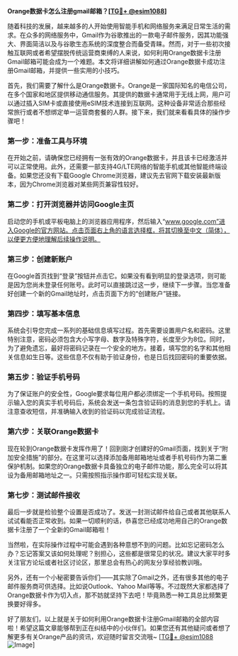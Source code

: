 **Orange数据卡怎么注册gmail邮箱？[[TG💪+ @esim1088](https://t.me/s/esim1088)]**

随着科技的发展，越来越多的人开始使用智能手机和网络服务来满足日常生活的需求。在众多的网络服务中，Gmail作为谷歌推出的一款电子邮件服务，因其功能强大、界面简洁以及与谷歌生态系统的深度整合而备受青睐。然而，对于一些初次接触互联网或者希望摆脱传统运营商束缚的人来说，如何利用Orange数据卡注册Gmail邮箱可能会成为一个难题。本文将详细讲解如何通过Orange数据卡成功注册Gmail邮箱，并提供一些实用的小技巧。

首先，我们需要了解什么是Orange数据卡。Orange是一家国际知名的电信公司，在多个国家和地区提供移动通信服务。其提供的数据卡通常用于无线上网，用户可以通过插入SIM卡或直接使用eSIM技术连接到互联网。这种设备非常适合那些经常旅行或者不想绑定单一运营商套餐的人群。接下来，我们就来看看具体的操作步骤吧！

### 第一步：准备工具与环境

在开始之前，请确保您已经拥有一张有效的Orange数据卡，并且该卡已经激活并可以正常使用。此外，还需要一部支持4G/LTE网络的智能手机或其他智能终端设备。如果您还没有下载Google Chrome浏览器，建议先去官网下载安装最新版本，因为Chrome浏览器对某些网页兼容性较好。

### 第二步：打开浏览器并访问Google主页

启动您的手机或平板电脑上的浏览器应用程序，然后输入“www.google.com”进入Google的官方网站。点击页面右上角的语言选择框，将其切换至中文（简体），以便更方便地理解后续操作说明。

### 第三步：创建新账户

在Google首页找到“登录”按钮并点击它。如果没有看到明显的登录选项，则可能是因为您尚未登录任何账号。此时可以直接跳过这一步，继续下一步骤。当您准备好创建一个新的Gmail地址时，点击页面下方的“创建账户”链接。

### 第四步：填写基本信息

系统会引导您完成一系列的基础信息填写过程。首先需要设置用户名和密码。这里特别注意，密码必须包含大小写字母、数字及特殊字符，长度至少为8位。同时，为了避免遗忘，最好将密码记录在一个安全的地方。接着，填写您的名字和其他相关信息如生日等。这些信息不仅有助于验证身份，也是日后找回密码的重要依据。

### 第五步：验证手机号码

为了保证账户的安全性，Google要求每位用户都必须绑定一个手机号码。按照提示输入您的真实手机号码后，系统会发送一条包含验证码的消息到您的手机上。请注意查收短信，并准确输入收到的验证码以完成验证流程。

### 第六步：关联Orange数据卡

现在轮到Orange数据卡发挥作用了！回到刚才创建好的Gmail页面，找到关于“附加安全措施”的部分。在这里可以选择添加备用邮箱地址或者手机号码作为第二重保护机制。如果您的Orange数据卡具备独立的电子邮件功能，那么完全可以将其设为备用邮箱地址之一。只需按照指示操作即可轻松实现关联。

### 第七步：测试邮件接收

最后一步就是检验整个设置是否成功了。发送一封测试邮件给自己或者其他联系人试试看能否正常收到。如果一切顺利的话，恭喜您已经成功地用自己的Orange数据卡注册了一个全新的Gmail邮箱啦！

当然啦，在实际操作过程中可能会遇到各种意想不到的问题。比如忘记密码怎么办？忘记答案又该如何处理呢？别担心，这些都是很常见的状况。建议大家平时多关注官方论坛或者社区讨论区，那里总会有热心的网友分享经验教训哦。

另外，还有一个小秘密要告诉你们——其实除了Gmail之外，还有很多其他的电子邮件服务商可供选择。比如说Outlook、Yahoo Mail等等。不过既然大家都选择了Orange数据卡作为切入点，那不妨就坚持下去吧！毕竟熟悉一种工具总比频繁更换要好得多。

好了朋友们，以上就是关于如何利用Orange数据卡注册Gmail邮箱的全部内容啦！希望这篇文章能够帮到正在纠结中的小伙伴们。如果您还有其他疑问或者想了解更多有关Orange产品的资讯，欢迎随时留言交流哦~ [[TG💪+ @esim1088](https://t.me/s/esim1088) ![Image](https://i.postimg.cc/4NQfJmqS/Snipaste-2025-05-13-00-14-12.png)]